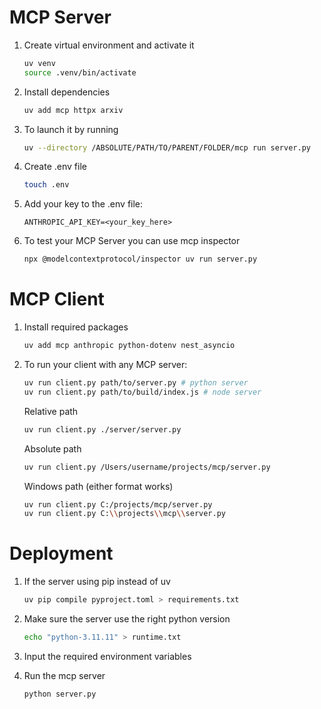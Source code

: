 # MCP Server
1. Create virtual environment and activate it

    ```bash
    uv venv
    source .venv/bin/activate
    ```

2. Install dependencies
    ```bash
    uv add mcp httpx arxiv
    ```

3. To launch it by running 
    ```bash
    uv --directory /ABSOLUTE/PATH/TO/PARENT/FOLDER/mcp run server.py
    ```

4. Create .env file
    ```bash
    touch .env
    ```

5. Add your key to the .env file:
    ```.env
    ANTHROPIC_API_KEY=<your_key_here>
    ```

6. To test your MCP Server you can use mcp inspector
    ```bash
    npx @modelcontextprotocol/inspector uv run server.py
    ```

# MCP Client
1. Install required packages
    ```bash
    uv add mcp anthropic python-dotenv nest_asyncio
    ```

2. To run your client with any MCP server:
    ```bash
    uv run client.py path/to/server.py # python server
    uv run client.py path/to/build/index.js # node server
    ```
    Relative path
    ```bash
    uv run client.py ./server/server.py
    ```
    Absolute path
    ```bash
    uv run client.py /Users/username/projects/mcp/server.py
    ```
    
    Windows path (either format works)
    ```bash
    uv run client.py C:/projects/mcp/server.py
    uv run client.py C:\\projects\\mcp\\server.py
    ```

# Deployment
1. If the server using pip instead of uv
    ```bash
    uv pip compile pyproject.toml > requirements.txt
    ``` 

2. Make sure the server use the right python version
    ```bash
    echo "python-3.11.11" > runtime.txt
    ```

3. Input the required environment variables

4. Run the mcp server
    ```bash
    python server.py
    ```